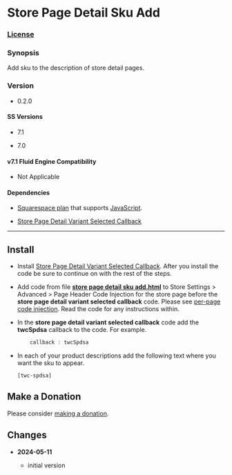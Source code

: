 # Store Page Detail Sku Add

### [License][1]

### Synopsis

Add sku to the description of store detail pages.

### Version

  * 0.2.0

#### SS Versions

  * 7.1
  
  * 7.0

#### v7.1 Fluid Engine Compatibility

  * Not Applicable

#### Dependencies

  * [Squarespace plan][2] that supports [JavaScript][3].
  
  * [Store Page Detail Variant Selected Callback][4]

---

## Install

* Install [Store Page Detail Variant Selected Callback][4]. After you install
  the code be sure to continue on with the rest of the steps.
  
* Add code from file **[store page detail sku add.html][6]** to Store Settings >
  Advanced > Page Header Code Injection for the store page before the
  **store page detail variant selected callback** code. Please see [per-page
  code injection][7]. Read the code for any instructions within.
  
* In the **store page detail variant selected callback** code add the
  **twcSpdsa** callback to the code. For example.
  
  ```javaScript
      callback : twcSpdsa
  ```
  
* In each of your product descriptions add the following text where you want the
  sku to appear.
  
  ```text
  [twc-spdsa]
  ```

## Make a Donation

Please consider [making a donation][8].

## Changes

<!-- * **2023-10-20**

  * set sku to empty string when no variant is selected
  * bumped version to 0.2.0
  -->
* **2024-05-11**

  * initial version

[1]: https://github.com/tomsWebConsulting/twcsl/blob/main/LICENSE.txt#L1
[2]: https://www.squarespace.com/pricing
[3]: https://en.wikipedia.org/wiki/JavaScript
[4]: https://github.com/tomsWebConsulting/twcsl/tree/main/Page/Store/Detail/Store%20Page%20Detail%20Variant%20Selected%20Callback#store-page-detail-variant-selected-callback
[6]: store%20page%20detail%20sku%20add.html#L1
[7]: https://support.squarespace.com/hc/en-us/articles/205815908-Using-code-injection#toc-per-page-code-injection
[8]: https://github.com/tomsWebConsulting/twcsl#make-a-donation
